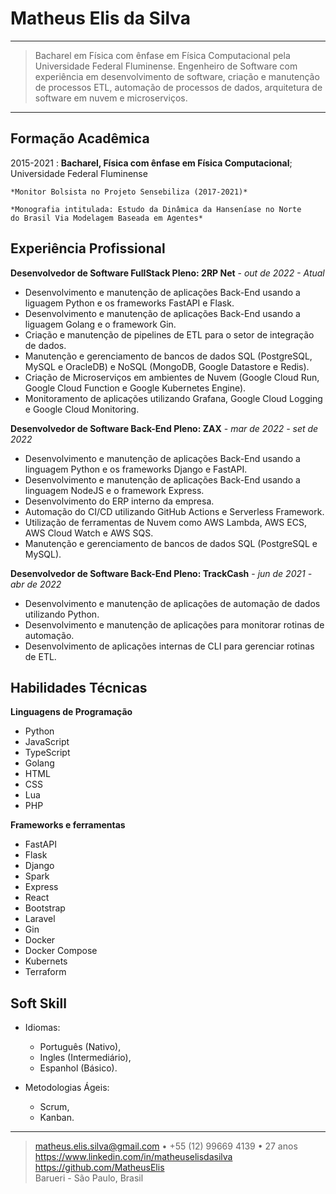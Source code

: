 Matheus Elis da Silva
============

----

>  Bacharel em Física com ênfase em Física Computacional pela
>  Universidade Federal Fluminense. Engenheiro de Software com experiência
>  em desenvolvimento de software, criação e manutenção de processos ETL, 
>  automação de processos de dados, 
>  arquitetura de software em nuvem e microserviços.

----

Formação Acadêmica
---------

2015-2021
:   **Bacharel, Física com ênfase em Física Computacional**; Universidade 
    Federal Fluminense

    *Monitor Bolsista no Projeto Sensebiliza (2017-2021)*

    *Monografia intitulada: Estudo da Dinâmica da Hanseníase no Norte
    do Brasil Via Modelagem Baseada em Agentes*


Experiência Profissional
----------

**Desenvolvedor de Software FullStack Pleno: 2RP Net** - *out de 2022 - Atual*

* Desenvolvimento e manutenção de aplicações Back-End usando a liguagem
  Python e os frameworks FastAPI e Flask.
* Desenvolvimento e manutenção de aplicações Back-End usando a liguagem
  Golang e o framework Gin.
* Criação e manutenção de pipelines de ETL para o setor de integração de dados.
* Manutenção e gerenciamento de bancos de dados SQL (PostgreSQL, MySQL e 
  OracleDB) e NoSQL (MongoDB, Google Datastore e Redis).
* Criação de Microserviços em ambientes de Nuvem (Google Cloud Run, Google 
  Cloud Function e Google Kubernetes Engine).
* Monitoramento de aplicações utilizando Grafana, Google Cloud Logging e 
  Google Cloud Monitoring.


**Desenvolvedor de Software Back-End Pleno: ZAX** - *mar de 2022 - set de 2022*

* Desenvolvimento e manutenção de aplicações Back-End usando a linguagem
  Python e os frameworks Django e FastAPI.
* Desenvolvimento e manutenção de aplicações Back-End usando a linguagem
  NodeJS e o framework Express.
* Desenvolvimento do ERP interno da empresa.
* Automação do CI/CD utilizando GitHub Actions e Serverless Framework.
* Utilização de ferramentas de Nuvem como AWS Lambda, AWS ECS, AWS Cloud Watch
  e AWS SQS.
* Manutenção e gerenciamento de bancos de dados SQL (PostgreSQL e MySQL).


**Desenvolvedor de Software Back-End Pleno: TrackCash** - *jun de 2021 - 
  abr de 2022*

* Desenvolvimento e manutenção de aplicações de automação de dados utilizando
  Python.
* Desenvolvimento e manutenção de aplicações para monitorar rotinas de 
  automação.
* Desenvolvimento de aplicações internas de CLI para gerenciar rotinas de ETL.


Habilidades Técnicas
--------------------

**Linguagens de Programação**

* Python
* JavaScript
* TypeScript
* Golang
* HTML
* CSS
* Lua
* PHP

**Frameworks e ferramentas**

* FastAPI
* Flask
* Django
* Spark
* Express
* React
* Bootstrap
* Laravel
* Gin
* Docker
* Docker Compose
* Kubernets
* Terraform


Soft Skill
----------------------------------------

* Idiomas:

     * Português (Nativo),
     * Ingles (Intermediário),
     * Espanhol (Básico).

* Metodologias Ágeis:

    * Scrum,
    * Kanban.

----

> <matheus.elis.silva@gmail.com> • +55 (12) 99669 4139 • 27 anos\
> <https://www.linkedin.com/in/matheuselisdasilva>\
> <https://github.com/MatheusElis>\
> Barueri - São Paulo, Brasil
